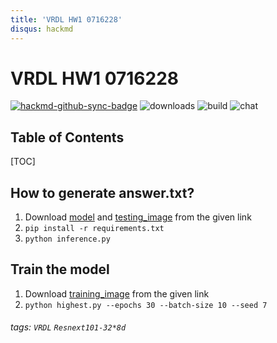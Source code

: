 ```yaml
---
title: 'VRDL HW1 0716228'
disqus: hackmd
---
```


VRDL HW1 0716228
===


[![hackmd-github-sync-badge](https://hackmd.io/6p7VjUESSYeoBbkQPXsG3Q/badge)](https://hackmd.io/6p7VjUESSYeoBbkQPXsG3Q)
![downloads](https://img.shields.io/github/downloads/atom/atom/total.svg)
![build](https://img.shields.io/appveyor/ci/:user/:repo.svg)
![chat](https://img.shields.io/discord/:serverId.svg)

## Table of Contents

[TOC]

## How to generate answer.txt?

1. Download [model](https://drive.google.com/file/d/1pno2ta7QvyBvG-jDu00A5czOXxuXxDSr/view?usp=sharing) and [testing_image](https://drive.google.com/drive/folders/1Pea5XbB9RwnOk02V9UNh9UIZwVOatUwT?usp=sharing) from the given link
2. `pip install -r requirements.txt`
3. `python inference.py`

## Train the model
1. Download [training_image](https://drive.google.com/drive/folders/17R2k2QDDkP3F4sM---7XTf2C0gTYHPui?usp=sharing) from the given link
2. `python highest.py --epochs 30 --batch-size 10 --seed 7`



###### tags: `VRDL` `Resnext101-32*8d`
